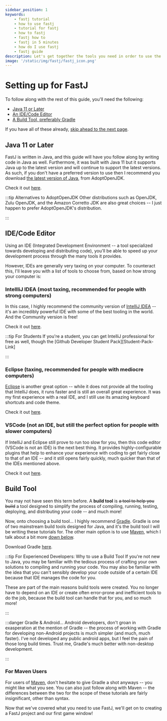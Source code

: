 ```yaml
---
sidebar_position: 1
keywords:
    - fastj tutorial
    - how to use fastj
    - tutorial for fastj
    - how to fastj
    - fastj how to
    - fastj in 5 minutes
    - how do I use fastj
    - fastj guide
description: Let's get together the tools you need in order to use the FastJ Game Engine.
image: '/static/img/fastj/fastj_icon.png'
---
```


# Setting up for FastJ
To follow along with the rest of this guide, you'll need the following:

- [Java 11 or Later](#java-11-or-later)
- [An IDE/Code Editor](#idecode-editor)
- [A Build Tool, preferably Gradle](#build-tool)

If you have all of these already, [skip ahead to the next page][Next-Tutorial].


## Java 11 or Later
FastJ is written in Java, and this guide will have you follow along by writing code in Java as well. Furthermore, it was built with Java 11 but it supports Java up to the latest version and will continue to support the latest versions. As such, if you don't have a preferred version to use then I recommend you download [the latest version of Java][Java-Link], from AdoptOpenJDK. 

Check it out [here][Java-Link].

:::tip Alternatives to AdoptOpenJDK
Other distributions such as OpenJDK, Zulu OpenJDK, and the Amazon Corretto JDK are also great choices -- I just happen to prefer AdoptOpenJDK's distribution.

:::

## IDE/Code Editor
Using an IDE (Integrated Development Environment -- a tool specialized towards developing and distributing code), you'll be able to speed up your development process through the many tools it provides. 

However, IDEs are generally very taxing on your computer. To counteract this, I'll leave you with a list of tools to choose from, based on how strong your computer is:


### IntellliJ IDEA (most taxing, recommended for people with strong computers)
In this case, I highly recommend the community version of [IntelliJ IDEA][IntelliJ-Link] -- it's an incredibly powerful IDE with some of the best tooling in the world. And the Community version is free!

Check it out [here][IntelliJ-Link].

:::tip For Students
If you're a student, you can get IntelliJ professional for free as well, though the [Github Developer Student Pack][Student-Pack-Link]

:::


### Eclipse (taxing, recommended for people with mediocre computers)
[Eclipse][Eclipse-Link] is another great option -- while it does not provide all the tooling that IntelliJ does, it runs faster and is still an overall great experience. It was my first experience with a real IDE, and I still use its amazing keyboard shortcuts and code theme.

Check it out [here][Eclipse-Link].


### VSCode (not an IDE, but still the perfect option for people with slower computers)
If IntelliJ and Eclipse still prove to run too slow for you, then this code editor (VSCode is not an IDE) is the next best thing. It provides highly-configurable plugins that help to enhance your experience with coding to get fairly close to that of an IDE -- and it still opens fairly quickly, much quicker than that of the IDEs mentioned above.

Check it out [here][VSCode-Link].


## Build Tool
You may not have seen this term before. A **build tool** is ~~a tool to help you build~~ a tool designed to simplify the process of compiling, running, testing, deploying, and distributing your code -- and much more!

Now, onto choosing a build tool... I highly recommend [Gradle][Gradle-Link]. Gradle is one of two mainstream build tools designed for Java, and it's the build tool I will be writing these tutorials for. The other main option is to use [Maven][Maven-Link], which I talk about a bit more [down below](#for-maven-users). 

Download Gradle [here][Gradle-Link].

:::tip For Experienced Developers: Why to use a Build Tool
If you're not new to Java, you may be familiar with the tedious process of crafting your own solutions to compiling and running your code. You may also be familiar with the idea that you can't sensibly develop your code outside of a certain IDE because that IDE manages the code for you. 

These are part of the main reasons build tools were created. You no longer have to depend on an IDE or create often error-prone and inefficient tools to do the job, because the build tool can handle that for you, and so much more!

:::

:::danger Gradle & Android...
Android developers, don't groan in exasperation at the mention of Gradle -- the process of working with Gradle for developing non-Android projects is much simpler (and much, much faster). I've not developed any public android apps, but I feel the pain of those long build times. Trust me, Gradle's much better with non-desktop development.

:::

### For Maven Users
For users of [Maven][Maven-Link], don't hesitate to give Gradle a shot anyways -- you might like what you see. You can also just follow along with Maven -- the differences between the two for the scope of these tutorials are fairly insignificant, other than syntax.

Now that we've covered what you need to use FastJ, we'll get on to creating a FastJ project and our first game window!


[Java-Link]: https://adoptopenjdk.net/?variant=openjdk16&jvmVariant=hotspot "Install Java from AdoptOpenJDK"

[IntelliJ-Link]: https://www.jetbrains.com/idea/ "IntelliJ IDEA IDE"
[Eclipse-Link]: https://www.eclipse.org/downloads/ "Eclipse IDE"
[VSCode-Link]: https://code.visualstudio.com/ "VSCode"
[Gradle-Link]: https://gradle.org/install/ "Install Gradle"
[Maven-Link]: https://maven.apache.org/download.cgi "Install Maven, if you're into that"

[Next-Tutorial]: creating-a-fastj-project "Creating a FastJ Project"